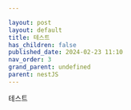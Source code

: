 ```yaml
---

layout: post
layout: default
title: 테스트
has_children: false
published_date: 2024-02-23 11:10
nav_order: 3
grand_parent: undefined
parent: nestJS
---
```

테스트

